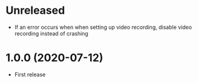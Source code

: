 # Unreleased
* If an error occurs when when setting up video recording, disable video recording instead of crashing

# 1.0.0 (2020-07-12)
* First release

